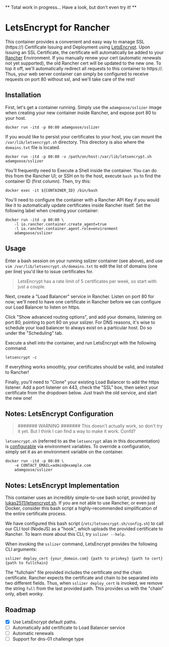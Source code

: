 ** Total work in progress... Have a look, but don't even try it! **

# LetsEncrypt for Rancher

This container provides a convenient and easy way to manage SSL (https://) Certificate Issuing and Deployment using [LetsEncrypt](https://letsencrypt.org/). Upon Issuing an SSL Certificate, the certificate will automatically be added to your [Rancher](http://rancher.com) Environment. If you manually renew your cert (automatic renewals not yet supported), the old Rancher cert will be updated to the new one. To top it off, we'll automatically redirect all requests to this container to https://. Thus, your web server container can simply be configured to receive requests on port 80 without ssl, and we'll take care of the rest!

## Installation

First, let's get a container running. Simply use the `adamgoose/sslizer` image when creating your new container inside Rancher, and expose port 80 to your host.

    docker run -itd -p 80:80 adamgoose/sslizer

If you would like to persist your certificates to your host, you can mount the `/var/lib/letsencrypt.sh` directory. This directory is also where the `domains.txt` file is located.

    docker run -itd -p 80:80 -v /path/on/host:/var/lib/letsencrypt.sh adamgoose/sslizer

You'll frequently need to Execute a Shell inside the container. You can do this from the Rancher UI; or SSH on to the host, execute `bash ps` to find the container ID (first column). Then, try this:

    docker exec -it ${CONTAINER_ID} /bin/bash

You'll need to configure the container with a Rancher API Key if you would like it to automatically update certificates inside Rancher itself. Set the following label when creating your container:

    docker run -itd -p 80:80 \
        -l io.rancher.container.create_agent=true
        -l io.rancher.container.agent.role=environment
        adamgoose/sslizer

## Usage

Enter a bash session on your running sslizer container (see above), and use `vim /var/lib/letsencrypt.sh/domains.txt` to edit the list of domains (one per line) you'd like to issue certificates for.

> LetsEncrypt has a rate limit of 5 certificates per week, so start with just a couple.

Next, create a "Load Balancer" service in Rancher. Listen on port 80 for now; we'll need to have one certificate in Rancher before we can configure our Load Balancer to listen on https.

Click "Show advanced routing options", and add your domains, listening on port 80, pointing to port 80 on your sslizer. For DNS reasons, it's wise to schedule your load balancer to always exist on a particular host. Do so under the "Scheduling" tab.

Execute a shell into the container, and run LetsEncrypt with the following command.

    letsencrypt -c

If everything works smoothly, your certificates should be valid, and installed to Rancher!    

Finally, you'll need to "Clone" your existing Load Balancer to add the https listener. Add a port listener on 443, check the "SSL" box, then select your certificate from the dropdown below. Just trash the old service, and start the new one!

## Notes: LetsEncrypt Configuration

> ####### WARNING ####### This doesn't actually work, so don't try it yet. But I think I can find a way to make it work. Confd?

`letsencrypt.sh` (referred to as the `letsencrypt` alias in this documentation) is [configurable](https://github.com/lukas2511/letsencrypt.sh/blob/master/config.sh.example) via environment variables. To override a configuration, simply set it as an environment variable on the container.

    docker run -itd -p 80:80 \
        -e CONTACT_EMAIL=admin@example.com
        adamgoose/sslizer

## Notes: LetsEncrypt Implementation

This container uses an incredibly simple-to-use bash script, provided by [lukas2511/letsencrypt.sh](https://github.com/lukas2511/letsencrypt.sh). If you are not able to use Rancher, or even just Docker, consider this bash script a highly-recommended simplification of the entire certificate process.

We have configured this bash script (`/etc/letsencrypt.sh/config.sh`) to call our CLI tool (NodeJS) as a "hook", which uploads the provided certificate to Rancher. To learn more about this CLI, try `sslizer --help`.

When invoking the `sslizer` command, LetsEncrypt provides the following CLI arguments:

    sslizer deploy_cert {your_domain.com} {path to privkey} {path to cert} {path to fullchain}

The "fullchain" file provided includes the certificate *and* the chain certificate. Rancher expects the certificate and chain to be separated into two different fields. Thus, when `sslizer deploy_cert` is invoked, we remove the string `full` from the last provided path. This provides us with the "chain" only, albeit wonky.

## Roadmap

- [x] Use LetsEncrypt default paths.
- [ ] Automatically add certificate to Load Balancer service
- [ ] Automatic renewals
- [ ] Support for dns-01 challenge type
